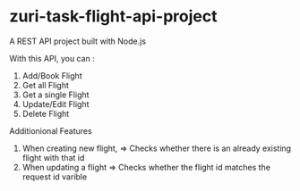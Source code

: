 # zuri-task-flight-api-project
A REST API project built with Node.js

With this API, you can :
1. Add/Book Flight
2. Get all Flight
3. Get a single Flight
4. Update/Edit Flight
5. Delete Flight

Additionional Features
1. When creating new flight,
    => Checks whether there is an already existing flight with that id
2. When updating a flight
    => Checks whether the flight id matches the request id varible
